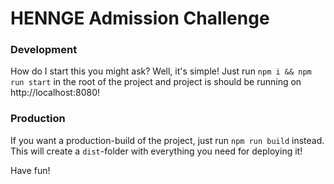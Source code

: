 # HENNGE Admission Challenge

### Development
How do I start this you might ask? Well, it's simple!
Just run `npm i && npm run start` in the root of the project and project is should be running on http://localhost:8080!

### Production
If you want a production-build of the project, just run `npm run build` instead.
This will create a `dist`-folder with everything you need for deploying it!

Have fun!
